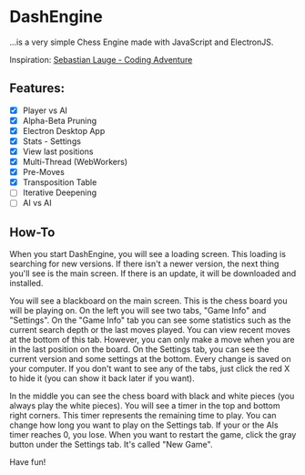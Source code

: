 # DashEngine

...is a very simple Chess Engine made with JavaScript and ElectronJS.

Inspiration: [Sebastian Lauge - Coding Adventure](https://www.youtube.com/watch?v=U4ogK0MIzqk)

## Features:

-   [x] Player vs AI
-   [x] Alpha-Beta Pruning
-   [x] Electron Desktop App
-   [x] Stats - Settings
-   [x] View last positions
-   [x] Multi-Thread (WebWorkers)
-   [x] Pre-Moves
-   [x] Transposition Table
-   [ ] Iterative Deepening
-   [ ] AI vs AI

## How-To

When you start DashEngine, you will see a loading screen. This loading is searching for new versions. If there isn't a newer version, the next thing you'll see is the main screen. If there is an update, it will be downloaded and installed.

You will see a blackboard on the main screen. This is the chess board you will be playing on. On the left you will see two tabs, "Game Info" and "Settings". On the "Game Info" tab you can see some statistics such as the current search depth or the last moves played. You can view recent moves at the bottom of this tab. However, you can only make a move when you are in the last position on the board. On the Settings tab, you can see the current version and some settings at the bottom. Every change is saved on your computer.
If you don't want to see any of the tabs, just click the red X to hide it (you can show it back later if you want).

In the middle you can see the chess board with black and white pieces (you always play the white pieces). You will see a timer in the top and bottom right corners. This timer represents the remaining time to play. You can change how long you want to play on the Settings tab. If your or the AIs timer reaches 0, you lose. When you want to restart the game, click the gray button under the Settings tab. It's called "New Game".

Have fun!
